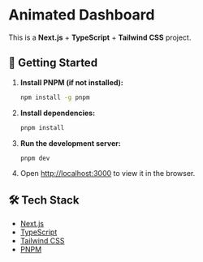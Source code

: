 # Animated Dashboard

This is a **Next.js** + **TypeScript** + **Tailwind CSS** project.

## 🚀 Getting Started

1. **Install PNPM (if not installed):**
   ```bash
   npm install -g pnpm
   ```

2. **Install dependencies:**
   ```bash
   pnpm install
   ```

3. **Run the development server:**
   ```bash
   pnpm dev
   ```

4. Open [http://localhost:3000](http://localhost:3000) to view it in the browser.

## 🛠 Tech Stack
- [Next.js](https://nextjs.org/)
- [TypeScript](https://www.typescriptlang.org/)
- [Tailwind CSS](https://tailwindcss.com/)
- [PNPM](https://pnpm.io/)
